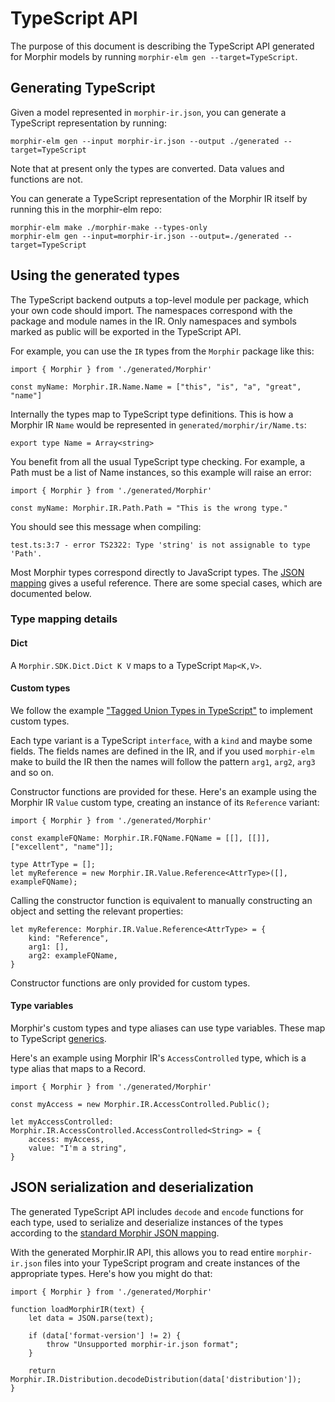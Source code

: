# TypeScript API

The purpose of this document is describing the TypeScript API generated for Morphir
models by running `morphir-elm gen --target=TypeScript`.

## Generating TypeScript

Given a model represented in `morphir-ir.json`, you can generate a TypeScript
representation by running:

    morphir-elm gen --input morphir-ir.json --output ./generated --target=TypeScript

Note that at present only the types are converted. Data values and functions
are not.

You can generate a TypeScript representation of the Morphir IR itself by
running this in the morphir-elm repo:

    morphir-elm make ./morphir-make --types-only
    morphir-elm gen --input=morphir-ir.json --output=./generated --target=TypeScript

## Using the generated types

The TypeScript backend outputs a top-level module per package, which your own
code should import. The namespaces correspond with the package and module names
in the IR. Only namespaces and symbols marked as public will be exported in the
TypeScript API.

For example, you can use the `IR` types from the `Morphir` package like this:

    import { Morphir } from './generated/Morphir'
 
    const myName: Morphir.IR.Name.Name = ["this", "is", "a", "great", "name"]

Internally the types map to TypeScript type definitions. This is how a Morphir
IR `Name` would be represented in `generated/morphir/ir/Name.ts`:

    export type Name = Array<string>

You benefit from all the usual TypeScript type checking. For example, a Path
must be a list of Name instances, so this example will raise an error:

    import { Morphir } from './generated/Morphir'
 
    const myName: Morphir.IR.Path.Path = "This is the wrong type."

You should see this message when compiling:

    test.ts:3:7 - error TS2322: Type 'string' is not assignable to type 'Path'.

Most Morphir types correspond directly to JavaScript types. The
[JSON mapping](https://github.com/finos/morphir-elm/blob/main/docs/json-mapping.md)
gives a useful reference. There are some special cases, which are documented below.

### Type mapping details

#### Dict

A `Morphir.SDK.Dict.Dict K V` maps to a TypeScript `Map<K,V>`.

#### Custom types

We follow the example
["Tagged Union Types in TypeScript"](https://mariusschulz.com/blog/tagged-union-types-in-typescript)
to implement custom types.

Each type variant is a TypeScript `interface`, with a `kind` and maybe some
fields. The fields names are defined in the IR, and if you used `morphir-elm`
make to build the IR then the names will follow the pattern `arg1`, `arg2`,
`arg3` and so on.

Constructor functions are provided for these.  Here's an example using the
Morphir IR `Value` custom type, creating an instance of its `Reference`
variant:

    import { Morphir } from './generated/Morphir'

    const exampleFQName: Morphir.IR.FQName.FQName = [[], [[]], ["excellent", "name"]];

    type AttrType = [];
    let myReference = new Morphir.IR.Value.Reference<AttrType>([], exampleFQName);

Calling the constructor function is equivalent to manually constructing an object
and setting the relevant properties:

    let myReference: Morphir.IR.Value.Reference<AttrType> = {
        kind: "Reference",
        arg1: [],
        arg2: exampleFQName,
    }

Constructor functions are only provided for custom types.

#### Type variables

Morphir's custom types and type aliases can use type variables. These map to
TypeScript [generics](https://www.typescriptlang.org/docs/handbook/2/generics.html).

Here's an example using Morphir IR's `AccessControlled` type, which is a type
alias that maps to a Record.

    import { Morphir } from './generated/Morphir'

    const myAccess = new Morphir.IR.AccessControlled.Public();

    let myAccessControlled: Morphir.IR.AccessControlled.AccessControlled<String> = {
        access: myAccess,
        value: "I'm a string",
    }

## JSON serialization and deserialization

The generated TypeScript API includes `decode` and `encode` functions for each
type, used to serialize and deserialize instances of the types according to the
[standard Morphir JSON mapping](https://github.com/finos/morphir-elm/blob/master/docs/json-mapping.md).

With the generated Morphir.IR API, this allows you to read entire `morphir-ir.json` files
into your TypeScript program and create instances of the appropriate types. Here's how you
might do that:

    import { Morphir } from './generated/Morphir'

    function loadMorphirIR(text) {
        let data = JSON.parse(text);

        if (data['format-version'] != 2) {
            throw "Unsupported morphir-ir.json format";
        }

        return Morphir.IR.Distribution.decodeDistribution(data['distribution']);
    }
